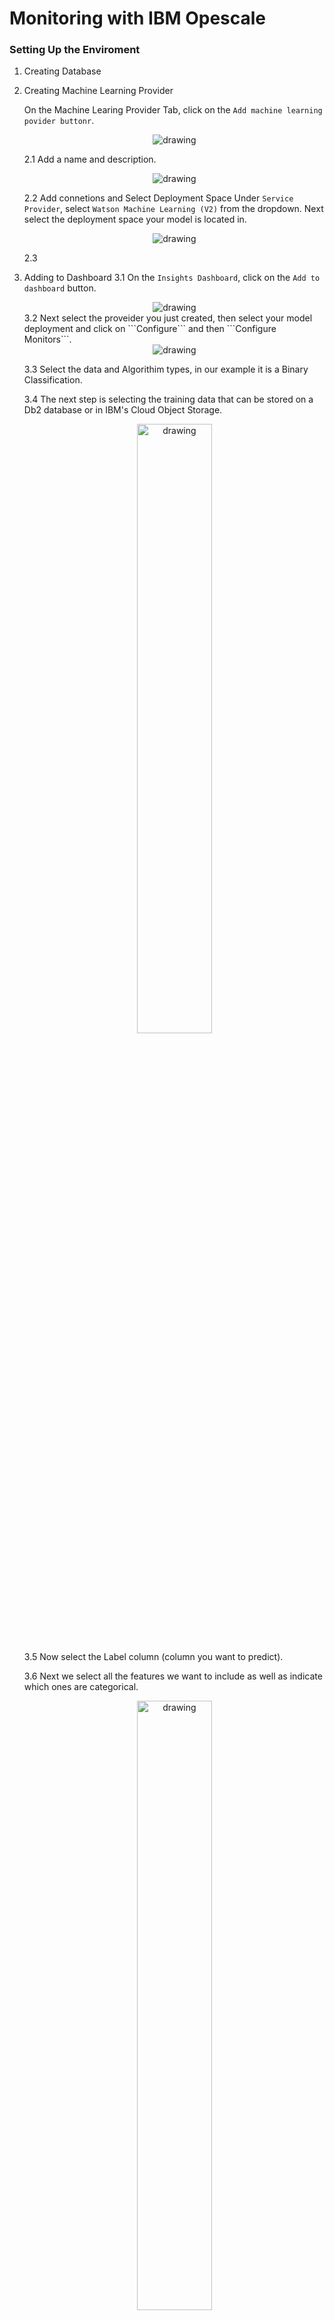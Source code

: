 # Monitoring with IBM Opescale

### Setting Up the Enviroment
1. Creating Database

2. Creating Machine Learning Provider

    On the Machine Learing Provider Tab, click on the ```Add machine learning povider buttonr```.
    <div style="text-align:center"><img src="../assets/Openscale/Capture2.PNG" alt="drawing" /></div>

    2.1 Add a name and description.

    <div style="text-align:center"><img src="../assets/Openscale/Capture3.PNG" alt="drawing" /></div>

    2.2 Add connetions and Select Deployment Space
    Under ```Service Provider```, select ```Watson Machine Learning (V2)``` from the dropdown. Next select the deployment space your model is located in.
    <div style="text-align:center"><img src="../assets/Openscale/Capture4.PNG" alt="drawing" /></div>
  
    2.3

3. Adding to Dashboard
    3.1 On the ```Insights Dashboard```, click on the ```Add to dashboard``` button.
    <div style="text-align:center"><img src="../assets/Openscale/Capture5.PNG" alt="drawing" /></div>
    3.2 Next select the proveider you just created, then select your model deployment and click on ```Configure``` and then ```Configure Monitors```.

     <div style="text-align:center"><img src="../assets/Openscale/Capture6.PNG" alt="drawing" /></div>

    3.3 Select the data and Algorithim types, in our example it is a Binary Classification.

    3.4 The next step is selecting the training data that can be stored on a Db2 database or in IBM's Cloud Object Storage.

     <div style="text-align:center"><img src="../assets/Openscale/Capture7.PNG" alt="drawing" width=50%/></div>

    3.5 Now select the Label column (column you want to predict).
    
    3.6 Next we select all the features we want to include as well as indicate which ones are categorical.
    <div style="text-align:center"><img src="../assets/Openscale/Capture8.PNG" alt="drawing" width=50%/></div>

    3.7 Here we can select Automatic Logging.

    3.8 Finally we can select ```prediction``` and ```probability``` for the model output.details

4. Configuring Monitors
    We can create monitors for ```Fairness```,  ```Quality```. ```Drift``` and ```Explainability```.

    4.1 __Fairness:__ The monitor checks your deployments for biases. It tracks when the model shows a tendency to provide a favorable (preferable) outcome more often for one group over another. 

    We have to specify which values represent favorable outcomes and then select the features to monitor for bias, in our case we chose to monitor extreme temperatures in the ```MinTemp``` and ```MaxTemp``` columns.
     <div style="text-align:center"><img src="../assets/Openscale/Capture9.PNG" alt="drawing" width=50%/></div>

    4.2 __Quality:__ This monitor evaluates how well the model predicts accurate outcomes that match labeled data. It identifies when model quality declines, so we can retrain your model if needed.

    We can set the Quality Threshold value, which Area under ROC, at 0.8.

    4.3 __Drift:__ The drift evaluation measures drop in accuracy by estimating the drop in accuracy from a base accuracy score determined by the training data and also drops in data consistency, by estimating the drop in data consistency by comparing recent model transactions to the training data.

    We can set the Drift threshold as 20%.

    4.4 __Explainability:__ This allows us to reveal which features contributed to the model’s predicted outcome for a transaction and suggests what changes would result in a different outcome.
    
    We can choose all features an controllabe.

### Logging 
In the ```Transactions``` page, we can see informations about transactions, including a Timestamp, Prediction and Confidence.

 <div style="text-align:center"><img src="../assets/Openscale/Capture10.PNG" alt="drawing" width=100%/></div>

#### We can also access and generate Logs via the Python API

1. First we need to initilize the Watson Machine Learning and OpenScale clients as well as the IAMAuthenticator.

        service_credentials = {
            "apikey": credentials["apikey"],
            "url": "https://api.aiopenscale.cloud.ibm.com",
        }

        DEPLOYMENT_UID = metadata["deployment_uid"]
        MODEL_UID = metadata["model_uid"]
        MODEL_NAME = metadata["project_name"] + "_" + metadata["project_version"]
        SPACE_ID = credentials["space_id"]
        WOS_GUID = get_instance_guid(api_key=service_credentials["apikey"])
        WOS_CREDENTIALS = {
            "instance_guid": WOS_GUID,
            "apikey": service_credentials["apikey"],
            "url": "https://api.aiopenscale.cloud.ibm.com",
        }

        if WOS_GUID is None:
            print("Watson OpenScale GUID NOT FOUND")
        else:
            print(WOS_GUID)
            
        wml_credentials = {"url": credentials["url"], "apikey": credentials["apikey"]}

        wml_client = ibm_watson_machine_learning.APIClient(wml_credentials)

        wml_credentials = {
            "url": credentials["url"],
            "apikey": credentials["apikey"],
            "instance_id": "wml_local",
        }

        wml_client.set.default_space(SPACE_ID)

        authenticator = IAMAuthenticator(apikey=credentials["apikey"])
        wos_client = ibm_watson_openscale.APIClient(
            authenticator=authenticator, 
            service_url="https://api.aiopenscale.cloud.ibm.com")

2. Then we can get the model's scoring endpoint.

    
        for deployment in wml_client.deployments.get_details()['resources']:
            if DEPLOYMENT_UID in deployment['metadata']['id']:

                scoring_endpoint = deployment['entity']['status']['online_url']['url']
                
        print(scoring_endpoint)

        https://us-south.ml.cloud.ibm.com/ml/v4/deployments/e02e481d-4e56-470f-baa9-ae84a583c0a8/predictions


3. Here we display the OpenScale subscriptions.

        wos_client.subscriptions.show()

4. Now we can load a dataset and then create the request body to make the predictions.

        df_data = pd.read_csv("../data/weatherAUS_processed.csv")

        X = df_data.iloc[:, :-1]
        y = df_data[df_data.columns[-1]]
        X_train, X_test, y_train, y_test = train_test_split(
            X, y, test_size=0.01, random_state=1337
        )

        payload_scoring = {
            "input_data": [
                {
                    "fields": X.columns.to_numpy().tolist(),
                    "values": X_test.to_numpy().tolist(),
                }
            ]
        }

5. Then we send the request to our model.

        scoring_response = wml_client.deployments.score(DEPLOYMENT_UID, payload_scoring)

6. After that, we use the ```subscription_id``` we got from step 3. we get the Payload data set ID.

        subscription_id = 'bb7a45c3-15ad-4932-aeb8-8d32d54b8b05'

        payload_data_set_id = wos_client.data_sets.list(type=DataSetTypes.PAYLOAD_LOGGING, target_target_id=subscription_id, target_target_type=TargetTypes.SUBSCRIPTION).result.data_sets[0].metadata.id

        print("Payload data set id:", payload_data_set_id)


        Payload data set id: f4791725-24f8-4a00-9c13-b331ebca47f6

7. Now we can manually create logs with the predictions from our model and the data we sent in the request.

        records = [PayloadRecord(request=payload_scoring, response=scoring_response, response_time=72)]
        store_record_info = wos_client.data_sets.store_records(payload_data_set_id, records)

8. We also can do the same thing for ```Feedback``` datasets, which don't require the model prediction.

        feedback_dataset = wos_client.data_sets.list(type=DataSetTypes.FEEDBACK, 
                                                target_target_id=subscription_id, 
                                                target_target_type=TargetTypes.SUBSCRIPTION).result

        feedback_dataset_id = feedback_dataset.data_sets[0].metadata.id
        if feedback_dataset_id is None:
            print("Feedback data set not found. Please check quality monitor status.")
            sys.exit(1)

        data = X_test.to_dict('records')

        wos_client.data_sets.store_records(
            feedback_dataset_id, 
            request_body=data, 
            background_mode=False,
            header=True,
            delimiter=',',
            csv_max_line_length=1000)

        print(wos_client.data_sets.get_records_count(data_set_id=feedback_dataset_id))

9. After that We can access these datasets as Pandas dataframes.

        records2 = wos_client.data_sets.get_list_of_records(data_set_id=payload_data_set_id,output_type=ResponseTypes.PANDAS)

        df = records2.result

10. Then we can use that Pandas dataframe to create plots or other analysis.

        import matplotlib.pyplot as plt

        plt.hist(df.prediction_probability)
        plt.legend(title='Predictions Probability')
        plt.show()

    <div style="text-align:center"><img src="../assets/Openscale/download.svg" alt="drawing" width=70%/></div>

### Evaluating 

### Explaining Predictions
Again in the ```Transactions``` page, we can click on the ```Explain``` button, in the following page we can observe each features' relative weight indicating how strongly they influenced the model’s predicted outcome.
 <div style="text-align:center"><img src="../assets/Openscale/Capture11.PNG" alt="drawing" width=100%/></div>

In the ```Inspect``` tab, there is a table displaying the values aech feature would have to have to alter the prediction result, here we can also change the values by hand to see what the outcome would be.

 <div style="text-align:center"><img src="../assets/Openscale/Capture12.PNG" alt="drawing" width=100%/></div>
